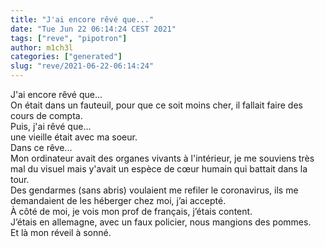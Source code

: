 ```yaml
---
title: "J'ai encore rêvé que..."
date: "Tue Jun 22 06:14:24 CEST 2021"
tags: ["reve", "pipotron"]
author: m1ch3l
categories: ["generated"]
slug: "reve/2021-06-22-06:14:24"
---
```


J'ai encore rêvé que...<br>
On était dans un fauteuil, pour que ce soit moins cher, il fallait faire des cours de compta.<br>
Puis, j'ai rêvé que...<br>
une vieille était avec ma soeur.<br>
Dans ce rêve...<br>
Mon ordinateur avait des organes vivants à l'intérieur, je me souviens très mal du visuel mais y'avait un espèce de cœur humain qui battait dans la tour.<br>
Des gendarmes (sans abris) voulaient me refiler le coronavirus, ils me demandaient de les héberger chez moi, j’ai accepté.<br>
À côté de moi, je vois mon prof de français, j’étais content.<br>
J’étais en allemagne, avec un faux policier, nous mangions des pommes.<br>
Et là mon réveil à sonné.<br>

